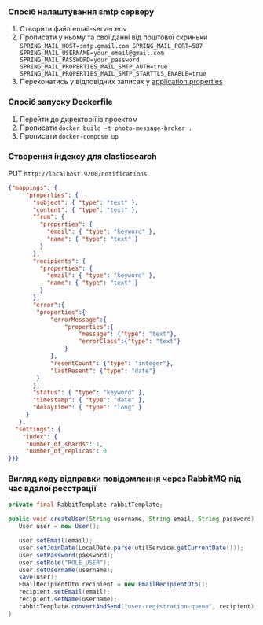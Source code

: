 ### Спосіб налаштування smtp серверу

1. Створити файл email-server.env
2. Прописати у ньому та свої данні від поштової скриньки
   `SPRING_MAIL_HOST=smtp.gmail.com
   SPRING_MAIL_PORT=587
   SPRING_MAIL_USERNAME=your_email@gmail.com
   SPRING_MAIL_PASSWORD=your_password
   SPRING_MAIL_PROPERTIES_MAIL_SMTP_AUTH=true
   SPRING_MAIL_PROPERTIES_MAIL_SMTP_STARTTLS_ENABLE=true`
3. Переконатись у відповідних записах у [application.properties](src%2Fmain%2Fresources%2Fapplication.properties)

### Спосіб запуску Dockerfile

1. Перейти до директорії із проектом
2. Прописати  `docker build -t photo-message-broker .`
3. Прописати `docker-compose up`

### Створення індексу для elasticsearch

PUT `http://localhost:9200/notifications`

````json
{"mappings": {
     "properties": {
       "subject": { "type": "text" },
       "content": { "type": "text" },
       "from": {
         "properties": {
           "email": { "type": "keyword" },
           "name": { "type": "text" }
         }
       },
       "recipients": {
         "properties": {
           "email": { "type": "keyword" },
           "name": { "type": "text" }
         }
       },
       "error":{
        "properties":{
            "errorMessage":{
                "properties":{
                    "message": {"type": "text"},
                    "errorClass":{"type": "text"}
                }
            },
            "resentCount": {"type": "integer"},
            "lastResent": {"type": "date"}
        }
       },
       "status": { "type": "keyword" },	
       "timestamp": { "type": "date" },
       "delayTime": { "type": "long" }  
     }
   },
  "settings": {
    "index": {
     "number_of_shards": 1,
     "number_of_replicas": 0
}}}
````
### Вигляд коду відправки повідомлення через RabbitMQ під час вдалої реєстрації

````java
private final RabbitTemplate rabbitTemplate;

public void createUser(String username, String email, String password) {
   User user = new User();

   user.setEmail(email);
   user.setJoinDate(LocalDate.parse(utilService.getCurrentDate()));
   user.setPassword(password);
   user.setRole("ROLE_USER");
   user.setUsername(username);
   save(user);
   EmailRecipientDto recipient = new EmailRecipientDto();
   recipient.setEmail(email);
   recipient.setName(username);
   rabbitTemplate.convertAndSend("user-registration-queue", recipient);
}
````
